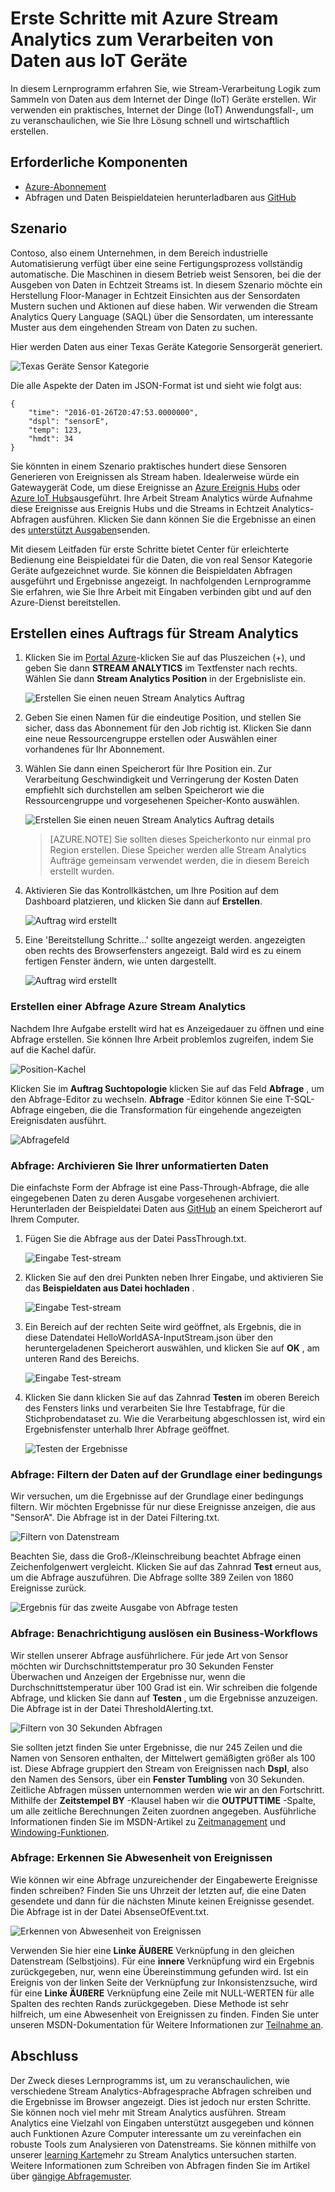 <properties
    pageTitle="Erste Schritte mit Azure Stream Analytics zum Verarbeiten von Daten aus IoT Geräte. | Microsoft Azure"
    description="IoT Sensor Tags und Daten Streams mit Stream Analytics und in Echtzeit Datenverarbeitung"
    keywords="IOT Lösung, erste Schritte mit Iot"
    services="stream-analytics"
    documentationCenter=""
    authors="jeffstokes72"
    manager="jhubbard"
    editor="cgronlun"
/>

<tags
    ms.service="stream-analytics"
    ms.devlang="na"
    ms.topic="hero-article"
    ms.tgt_pltfrm="na"
    ms.workload="data-services"
    ms.date="10/19/2016"
    ms.author="jeffstok"
/>

# <a name="get-started-with-azure-stream-analytics-to-process-data-from-iot-devices"></a>Erste Schritte mit Azure Stream Analytics zum Verarbeiten von Daten aus IoT Geräte

In diesem Lernprogramm erfahren Sie, wie Stream-Verarbeitung Logik zum Sammeln von Daten aus dem Internet der Dinge (IoT) Geräte erstellen. Wir verwenden ein praktisches, Internet der Dinge (IoT) Anwendungsfall-, um zu veranschaulichen, wie Sie Ihre Lösung schnell und wirtschaftlich erstellen.

## <a name="prerequisites"></a>Erforderliche Komponenten

-   [Azure-Abonnement](https://azure.microsoft.com/pricing/free-trial/)
-   Abfragen und Daten Beispieldateien herunterladbaren aus [GitHub](https://aka.ms/azure-stream-analytics-get-started-iot)

## <a name="scenario"></a>Szenario

Contoso, also einem Unternehmen, in dem Bereich industrielle Automatisierung verfügt über eine seine Fertigungsprozess vollständig automatische. Die Maschinen in diesem Betrieb weist Sensoren, bei die der Ausgeben von Daten in Echtzeit Streams ist. In diesem Szenario möchte ein Herstellung Floor-Manager in Echtzeit Einsichten aus der Sensordaten Mustern suchen und Aktionen auf diese haben. Wir verwenden die Stream Analytics Query Language (SAQL) über die Sensordaten, um interessante Muster aus dem eingehenden Stream von Daten zu suchen.

Hier werden Daten aus einer Texas Geräte Kategorie Sensorgerät generiert.

![Texas Geräte Sensor Kategorie](./media/stream-analytics-get-started-with-iot-devices/stream-analytics-get-started-with-iot-devices-01.jpg)

Die alle Aspekte der Daten im JSON-Format ist und sieht wie folgt aus:


    {
        "time": "2016-01-26T20:47:53.0000000",  
        "dspl": "sensorE",  
        "temp": 123,  
        "hmdt": 34  
    }  

Sie könnten in einem Szenario praktisches hundert diese Sensoren Generieren von Ereignissen als Stream haben. Idealerweise würde ein Gatewaygerät Code, um diese Ereignisse an [Azure Ereignis Hubs](https://azure.microsoft.com/services/event-hubs/) oder [Azure IoT Hubs](https://azure.microsoft.com/services/iot-hub/)ausgeführt. Ihre Arbeit Stream Analytics würde Aufnahme diese Ereignisse aus Ereignis Hubs und die Streams in Echtzeit Analytics-Abfragen ausführen. Klicken Sie dann können Sie die Ergebnisse an einen des [unterstützt Ausgaben](stream-analytics-define-outputs.md)senden.

Mit diesem Leitfaden für erste Schritte bietet Center für erleichterte Bedienung eine Beispieldatei für die Daten, die von real Sensor Kategorie Geräte aufgezeichnet wurde. Sie können die Beispieldaten Abfragen ausgeführt und Ergebnisse angezeigt. In nachfolgenden Lernprogramme Sie erfahren, wie Sie Ihre Arbeit mit Eingaben verbinden gibt und auf den Azure-Dienst bereitstellen.

## <a name="create-a-stream-analytics-job"></a>Erstellen eines Auftrags für Stream Analytics

1. Klicken Sie im [Portal Azure](http://portal.azure.com)-klicken Sie auf das Pluszeichen (+), und geben Sie dann **STREAM ANALYTICS** im Textfenster nach rechts. Wählen Sie dann **Stream Analytics Position** in der Ergebnisliste ein.

    ![Erstellen Sie einen neuen Stream Analytics Auftrag](./media/stream-analytics-get-started-with-iot-devices/stream-analytics-get-started-with-iot-devices-02.png)

2. Geben Sie einen Namen für die eindeutige Position, und stellen Sie sicher, dass das Abonnement für den Job richtig ist. Klicken Sie dann eine neue Ressourcengruppe erstellen oder Auswählen einer vorhandenes für Ihr Abonnement.

3. Wählen Sie dann einen Speicherort für Ihre Position ein. Zur Verarbeitung Geschwindigkeit und Verringerung der Kosten Daten empfiehlt sich durchstellen am selben Speicherort wie die Ressourcengruppe und vorgesehenen Speicher-Konto auswählen.

    ![Erstellen Sie einen neuen Stream Analytics Auftrag details](./media/stream-analytics-get-started-with-iot-devices/stream-analytics-get-started-with-iot-devices-03.png)

    > [AZURE.NOTE] Sie sollten dieses Speicherkonto nur einmal pro Region erstellen. Diese Speicher werden alle Stream Analytics Aufträge gemeinsam verwendet werden, die in diesem Bereich erstellt wurden.

4. Aktivieren Sie das Kontrollkästchen, um Ihre Position auf dem Dashboard platzieren, und klicken Sie dann auf **Erstellen**.

    ![Auftrag wird erstellt](./media/stream-analytics-get-started-with-iot-devices/stream-analytics-get-started-with-iot-devices-03a.png)

5. Eine 'Bereitstellung Schritte...' sollte angezeigt werden. angezeigten oben rechts des Browserfensters angezeigt. Bald wird es zu einem fertigen Fenster ändern, wie unten dargestellt.

    ![Auftrag wird erstellt](./media/stream-analytics-get-started-with-iot-devices/stream-analytics-get-started-with-iot-devices-03b.png)

### <a name="create-an-azure-stream-analytics-query"></a>Erstellen einer Abfrage Azure Stream Analytics

Nachdem Ihre Aufgabe erstellt wird hat es Anzeigedauer zu öffnen und eine Abfrage erstellen. Sie können Ihre Arbeit problemlos zugreifen, indem Sie auf die Kachel dafür.

![Position-Kachel](./media/stream-analytics-get-started-with-iot-devices/stream-analytics-get-started-with-iot-devices-04.png)

Klicken Sie im **Auftrag Suchtopologie** klicken Sie auf das Feld **Abfrage** , um den Abfrage-Editor zu wechseln. **Abfrage** -Editor können Sie eine T-SQL-Abfrage eingeben, die die Transformation für eingehende angezeigten Ereignisdaten ausführt.

![Abfragefeld](./media/stream-analytics-get-started-with-iot-devices/stream-analytics-get-started-with-iot-devices-05.png)

### <a name="query-archive-your-raw-data"></a>Abfrage: Archivieren Sie Ihrer unformatierten Daten

Die einfachste Form der Abfrage ist eine Pass-Through-Abfrage, die alle eingegebenen Daten zu deren Ausgabe vorgesehenen archiviert. Herunterladen der Beispieldatei Daten aus [GitHub](https://aka.ms/azure-stream-analytics-get-started-iot) an einem Speicherort auf Ihrem Computer. 

1. Fügen Sie die Abfrage aus der Datei PassThrough.txt. 

    ![Eingabe Test-stream](./media/stream-analytics-get-started-with-iot-devices/stream-analytics-get-started-with-iot-devices-06.png)

2. Klicken Sie auf den drei Punkten neben Ihrer Eingabe, und aktivieren Sie das **Beispieldaten aus Datei hochladen** .

    ![Eingabe Test-stream](./media/stream-analytics-get-started-with-iot-devices/stream-analytics-get-started-with-iot-devices-06a.png)

3. Ein Bereich auf der rechten Seite wird geöffnet, als Ergebnis, die in diese Datendatei HelloWorldASA-InputStream.json über den heruntergeladenen Speicherort auswählen, und klicken Sie auf **OK** , am unteren Rand des Bereichs.

    ![Eingabe Test-stream](./media/stream-analytics-get-started-with-iot-devices/stream-analytics-get-started-with-iot-devices-06b.png)

4. Klicken Sie dann klicken Sie auf das Zahnrad **Testen** im oberen Bereich des Fensters links und verarbeiten Sie Ihre Testabfrage, für die Stichprobendataset zu. Wie die Verarbeitung abgeschlossen ist, wird ein Ergebnisfenster unterhalb Ihrer Abfrage geöffnet.

    ![Testen der Ergebnisse](./media/stream-analytics-get-started-with-iot-devices/stream-analytics-get-started-with-iot-devices-07.png)

### <a name="query-filter-the-data-based-on-a-condition"></a>Abfrage: Filtern der Daten auf der Grundlage einer bedingungs

Wir versuchen, um die Ergebnisse auf der Grundlage einer bedingungs filtern. Wir möchten Ergebnisse für nur diese Ereignisse anzeigen, die aus "SensorA". Die Abfrage ist in der Datei Filtering.txt.

![Filtern von Datenstream](./media/stream-analytics-get-started-with-iot-devices/stream-analytics-get-started-with-iot-devices-08.png)

Beachten Sie, dass die Groß-/Kleinschreibung beachtet Abfrage einen Zeichenfolgenwert vergleicht. Klicken Sie auf das Zahnrad **Test** erneut aus, um die Abfrage auszuführen. Die Abfrage sollte 389 Zeilen von 1860 Ereignisse zurück.

![Ergebnis für das zweite Ausgabe von Abfrage testen](./media/stream-analytics-get-started-with-iot-devices/stream-analytics-get-started-with-iot-devices-09.png)

### <a name="query-alert-to-trigger-a-business-workflow"></a>Abfrage: Benachrichtigung auslösen ein Business-Workflows

Wir stellen unserer Abfrage ausführlichere. Für jede Art von Sensor möchten wir Durchschnittstemperatur pro 30 Sekunden Fenster Überwachen und Anzeigen der Ergebnisse nur, wenn die Durchschnittstemperatur über 100 Grad ist ein. Wir schreiben die folgende Abfrage, und klicken Sie dann auf **Testen** , um die Ergebnisse anzuzeigen. Die Abfrage ist in der Datei ThresholdAlerting.txt.

![Filtern von 30 Sekunden Abfragen](./media/stream-analytics-get-started-with-iot-devices/stream-analytics-get-started-with-iot-devices-10.png)

Sie sollten jetzt finden Sie unter Ergebnisse, die nur 245 Zeilen und die Namen von Sensoren enthalten, der Mittelwert gemäßigten größer als 100 ist. Diese Abfrage gruppiert den Stream von Ereignissen nach **Dspl**, also den Namen des Sensors, über ein **Fenster Tumbling** von 30 Sekunden. Zeitliche Abfragen müssen unternommen werden wie wir an den Fortschritt. Mithilfe der **Zeitstempel BY** -Klausel haben wir die **OUTPUTTIME** -Spalte, um alle zeitliche Berechnungen Zeiten zuordnen angegeben. Ausführliche Informationen finden Sie im MSDN-Artikel zu [Zeitmanagement](https://msdn.microsoft.com/library/azure/mt582045.aspx) und [Windowing-Funktionen](https://msdn.microsoft.com/library/azure/dn835019.aspx).

### <a name="query-detect-absence-of-events"></a>Abfrage: Erkennen Sie Abwesenheit von Ereignissen

Wie können wir eine Abfrage unzureichender der Eingabewerte Ereignisse finden schreiben? Finden Sie uns Uhrzeit der letzten auf, die eine Daten gesendete und dann für die nächsten Minute keinen Ereignisse gesendet. Die Abfrage ist in der Datei AbsenseOfEvent.txt.

![Erkennen von Abwesenheit von Ereignissen](./media/stream-analytics-get-started-with-iot-devices/stream-analytics-get-started-with-iot-devices-11.png)

Verwenden Sie hier eine **Linke ÄUßERE** Verknüpfung in den gleichen Datenstream (Selbstjoins). Für eine **innere** Verknüpfung wird ein Ergebnis zurückgegeben, nur, wenn eine Übereinstimmung gefunden wird.  Ist ein Ereignis von der linken Seite der Verknüpfung zur Inkonsistenzsuche, wird für eine **Linke ÄUßERE** Verknüpfung eine Zeile mit NULL-WERTEN für alle Spalten des rechten Rands zurückgegeben. Diese Methode ist sehr hilfreich, um eine Abwesenheit von Ereignissen zu finden. Finden Sie unter unseren MSDN-Dokumentation für Weitere Informationen zur [Teilnahme an](https://msdn.microsoft.com/library/azure/dn835026.aspx).

## <a name="conclusion"></a>Abschluss

Der Zweck dieses Lernprogramms ist, um zu veranschaulichen, wie verschiedene Stream Analytics-Abfragesprache Abfragen schreiben und die Ergebnisse im Browser angezeigt. Dies ist jedoch nur ersten Schritte. Sie können noch viel mehr mit Stream Analytics ausführen. Stream Analytics eine Vielzahl von Eingaben unterstützt ausgegeben und können auch Funktionen Azure Computer interessante um zu vereinfachen ein robuste Tools zum Analysieren von Datenstreams. Sie können mithilfe von unserer [learning Karte](https://azure.microsoft.com/documentation/learning-paths/stream-analytics/)mehr zu Stream Analytics untersuchen starten. Weitere Informationen zum Schreiben von Abfragen finden Sie im Artikel über [gängige Abfragemuster](./stream-analytics-stream-analytics-query-patterns.md).
